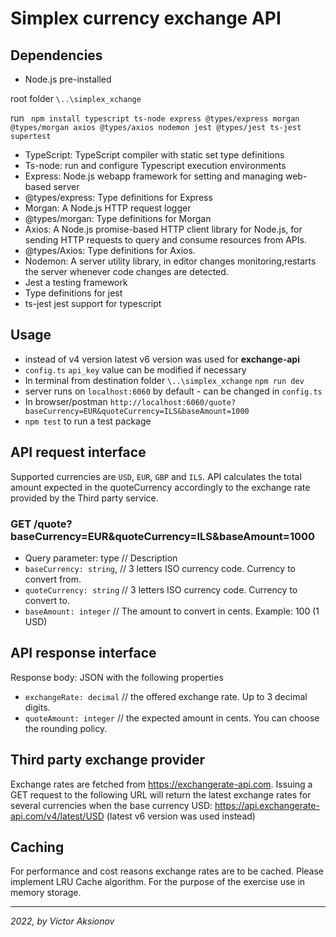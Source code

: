 # Simplex currency exchange API

## Dependencies

* Node.js pre-installed

root folder `\..\simplex_xchange`

run ` npm install typescript ts-node express @types/express morgan @types/morgan axios @types/axios nodemon jest @types/jest ts-jest supertest`

* TypeScript: TypeScript compiler with static set type definitions
* Ts-node: run and configure Typescript execution environments
* Express: Node.js webapp framework for setting and managing web-based server
* @types/express: Type definitions for Express
* Morgan: A Node.js HTTP request logger
* @types/morgan: Type definitions for Morgan
* Axios: A Node.js promise-based HTTP client library for Node.js, for sending HTTP requests to query and consume
  resources from APIs.
* @types/Axios: Type definitions for Axios.
* Nodemon: A server utility library, in editor changes monitoring,restarts the server whenever code changes are
  detected.
* Jest a testing framework 
* Type definitions for jest
* ts-jest jest support for typescript

## Usage

* instead of v4 version latest v6 version was used for **exchange-api**
* `config.ts` `api_key` value can be modified if necessary
* In terminal from destination folder `\..\simplex_xchange` `npm run dev`
* server runs on `localhost:6060` by default - can be changed in `config.ts`
* In browser/postman `http://localhost:6060/quote?baseCurrency=EUR&quoteCurrency=ILS&baseAmount=1000`
* `npm test` to run a test package

## API request interface

Supported currencies are `USD`, `EUR`, `GBP` and `ILS`. API calculates the total amount expected
in the quoteCurrency accordingly to the exchange rate provided by the Third party service.

### GET /quote?baseCurrency=EUR&quoteCurrency=ILS&baseAmount=1000

* Query parameter: type // Description
* `baseCurrency: string`, // 3 letters ISO currency code. Currency to convert from.
* `quoteCurrency: string` // 3 letters ISO currency code. Currency to convert to.
* `baseAmount: integer` // The amount to convert in cents. Example: 100 (1 USD)

## API response interface

Response body: JSON with the following properties

* `exchangeRate: decimal` // the offered exchange rate. Up to 3 decimal digits.
* `quoteAmount: integer` // the expected amount in cents. You can choose the rounding policy.

## Third party exchange provider

Exchange rates are fetched from https://exchangerate-api.com. Issuing a GET request to the
following URL will return the latest exchange rates for several currencies when the base
currency USD: https://api.exchangerate-api.com/v4/latest/USD (latest v6 version was used instead)

## Caching

For performance and cost reasons exchange rates are to be cached. Please implement LRU
Cache algorithm. For the purpose of the exercise use in memory storage.
___

*2022, by Victor Aksionov*
